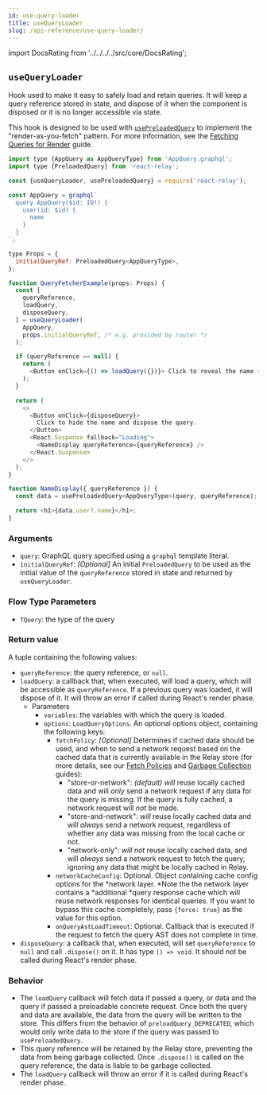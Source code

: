 ```yaml
---
id: use-query-loader
title: useQueryLoader
slug: /api-reference/use-query-loader/
---
```


import DocsRating from '../../../../src/core/DocsRating';

## `useQueryLoader`

Hook used to make it easy to safely load and retain queries. It will keep a query reference stored in state, and dispose of it when the component is disposed or it is no longer accessible via state.

This hook is designed to be used with [`usePreloadedQuery`](../use-preloaded-query) to implement the "render-as-you-fetch" pattern. For more information, see the [Fetching Queries for Render](../../guided-tour/rendering/queries/) guide.

```js
import type {AppQuery as AppQueryType} from 'AppQuery.graphql';
import type {PreloadedQuery} from 'react-relay';

const {useQueryLoader, usePreloadedQuery} = require('react-relay');

const AppQuery = graphql`
  query AppQuery($id: ID!) {
    user(id: $id) {
      name
    }
  }
`;

type Props = {
  initialQueryRef: PreloadedQuery<AppQueryType>,
};

function QueryFetcherExample(props: Props) {
  const [
    queryReference,
    loadQuery,
    disposeQuery,
  ] = useQueryLoader(
    AppQuery,
    props.initialQueryRef, /* e.g. provided by router */
  );

  if (queryReference == null) {
    return (
      <Button onClick={() => loadQuery({})}> Click to reveal the name </Button>
    );
  }

  return (
    <>
      <Button onClick={disposeQuery}>
        Click to hide the name and dispose the query.
      </Button>
      <React.Suspense fallback="Loading">
        <NameDisplay queryReference={queryReference} />
      </React.Suspense>
    </>
  );
}

function NameDisplay({ queryReference }) {
  const data = usePreloadedQuery<AppQueryType>(query, queryReference);

  return <h1>{data.user?.name}</h1>;
}
```

### Arguments

* `query`: GraphQL query specified using a `graphql` template literal.
* `initialQueryRef`: _*[Optional]*_ An initial `PreloadedQuery` to be used as the initial value of the `queryReference` stored in state and returned by `useQueryLoader`.


### Flow Type Parameters

* `TQuery`: the type of the query

### Return value

A tuple containing the following values:

* `queryReference`: the query reference, or `null`.
* `loadQuery`: a callback that, when executed, will load a query, which will be accessible as `queryReference`. If a previous query was loaded, it will dispose of it. It will throw an error if called during React's render phase.
    * Parameters
        * `variables`: the variables with which the query is loaded.
        * `options`: `LoadQueryOptions`. An optional options object, containing the following keys:
            * `fetchPolicy`: _*[Optional]*_ Determines if cached data should be used, and when to send a network request based on the cached data that is currently available in the Relay store (for more details, see our [Fetch Policies](https://www.internalfb.com/intern/wiki/Relay/guided-tour-of-relay/reusing-cached-data-for-rendering/#fetch-policies) and [Garbage Collection](https://www.internalfb.com/intern/wiki/Relay/guided-tour-of-relay/reusing-cached-data-for-rendering/#garbage-collection-in-re) guides):
                * "store-or-network": _*(default)*_ *will* reuse locally cached data and will *only* send a network request if any data for the query is missing. If the query is fully cached, a network request will *not* be made.
                * "store-and-network": *will* reuse locally cached data and will *always* send a network request, regardless of whether any data was missing from the local cache or not.
                * "network-only": *will* *not* reuse locally cached data, and will *always* send a network request to fetch the query, ignoring any data that might be locally cached in Relay.
            * `networkCacheConfig`: Optional. Object containing cache config options for the *network layer. *Note the the network layer contains a *additional *query response cache which will reuse network responses for identical queries. If you want to bypass this cache completely, pass `{force: true}` as the value for this option.
            * `onQueryAstLoadTimeout`: Optional. Callback that is executed if the request to fetch the query AST does not complete in time.
* `disposeQuery`: a callback that, when executed, will set `queryReference` to `null` and call `.dispose()` on it. It has type `() => void`. It should not be called during React's render phase.

### Behavior

* The `loadQuery` callback will fetch data if passed a query, or data and the query if passed a preloadable concrete request. Once both the query and data are available, the data from the query will be written to the store. This differs from the behavior of `preloadQuery_DEPRECATED`, which would only write data to the store if the query was passed to `usePreloadedQuery`.
* This query reference will be retained by the Relay store, preventing the data from being garbage collected. Once `.dispose()` is called on the query reference, the data is liable to be garbage collected.
* The `loadQuery` callback will throw an error if it is called during React's render phase.

<DocsRating />
